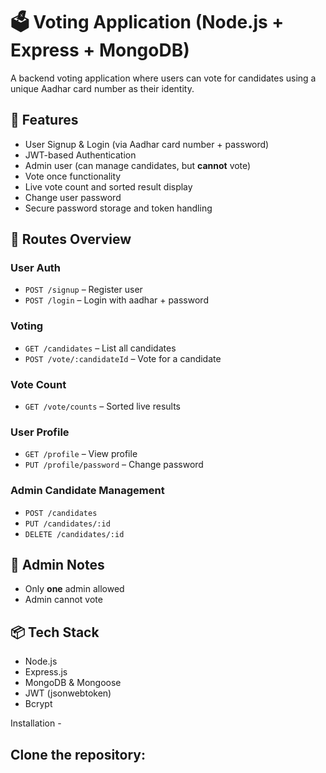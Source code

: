 # 🗳️ Voting Application (Node.js + Express + MongoDB)

A backend voting application where users can vote for candidates using a unique Aadhar card number as their identity.

## 🔧 Features

- User Signup & Login (via Aadhar card number + password)
- JWT-based Authentication
- Admin user (can manage candidates, but **cannot** vote)
- Vote once functionality
- Live vote count and sorted result display
- Change user password
- Secure password storage and token handling

## 📁 Routes Overview

### User Auth
- `POST /signup` – Register user
- `POST /login` – Login with aadhar + password

### Voting
- `GET /candidates` – List all candidates
- `POST /vote/:candidateId` – Vote for a candidate

### Vote Count
- `GET /vote/counts` – Sorted live results

### User Profile
- `GET /profile` – View profile
- `PUT /profile/password` – Change password

### Admin Candidate Management
- `POST /candidates`
- `PUT /candidates/:id`
- `DELETE /candidates/:id`

## 👤 Admin Notes
- Only **one** admin allowed
- Admin cannot vote

## 📦 Tech Stack
- Node.js
- Express.js
- MongoDB & Mongoose
- JWT (jsonwebtoken)
- Bcrypt



Installation - 

Clone the repository:
---

